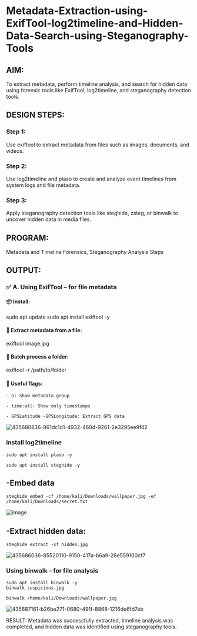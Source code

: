 # Metadata-Extraction-using-ExifTool-log2timeline-and-Hidden-Data-Search-using-Steganography-Tools
## AIM:
To extract metadata, perform timeline analysis, and search for hidden data using forensic tools like ExifTool, log2timeline, and steganography detection tools.

## DESIGN STEPS:
### Step 1:
Use exiftool to extract metadata from files such as images, documents, and videos.

### Step 2:
Use log2timeline and plaso to create and analyze event timelines from system logs and file metadata.

### Step 3:
Apply steganography detection tools like steghide, zsteg, or binwalk to uncover hidden data in media files.

## PROGRAM:
Metadata and Timeline Forensics, Steganography Analysis Steps

## OUTPUT:
### ✅ A. Using ExifTool – for file metadata
#### 📦 Install:
sudo apt update
sudo apt install exiftool -y
#### 📂 Extract metadata from a file:
exiftool image.jpg
#### 📁 Batch process a folder:
exiftool -r /path/to/folder
#### 📌 Useful flags:
```
- G: Show metadata group
```
```
- time:all: Show only timestamps
```
```
- GPSLatitude -GPSLongitude: Extract GPS data
````
![435680836-861dc1d1-4932-460d-9261-2e3295ee9f42](https://github.com/user-attachments/assets/8192aafb-f53b-4b92-ab1f-09b2f572028a)


### install log2timeline

```
sudo apt install plaso -y
```
```
sudo apt install steghide -y
```

## -Embed data

```
steghide embed -cf /home/kali/Downloads/wallpaper.jpg -ef /home/kali/Downloads/secret.txt
```
![image](https://github.com/user-attachments/assets/4791e632-ca36-4e1f-9149-5633f480d1fc)

## -Extract hidden data:
```
steghide extract -sf hidden.jpg
```

![435686036-85520110-9150-417a-b6a9-28e559100cf7](https://github.com/user-attachments/assets/014c88ff-4f61-40d3-b9f3-1ffef40fc018)


### Using binwalk – for file analysis
```
sudo apt install binwalk -y
binwalk suspicious.jpg
```
```
binwalk /home/kali/Downloads/wallpaper.jpg
```
![435687161-b26be271-0680-491f-8868-1216de6fd7eb](https://github.com/user-attachments/assets/2298b20a-6f79-4231-99e6-b48f7860732c)


RESULT:
Metadata was successfully extracted, timeline analysis was completed, and hidden data was identified using steganography tools.
